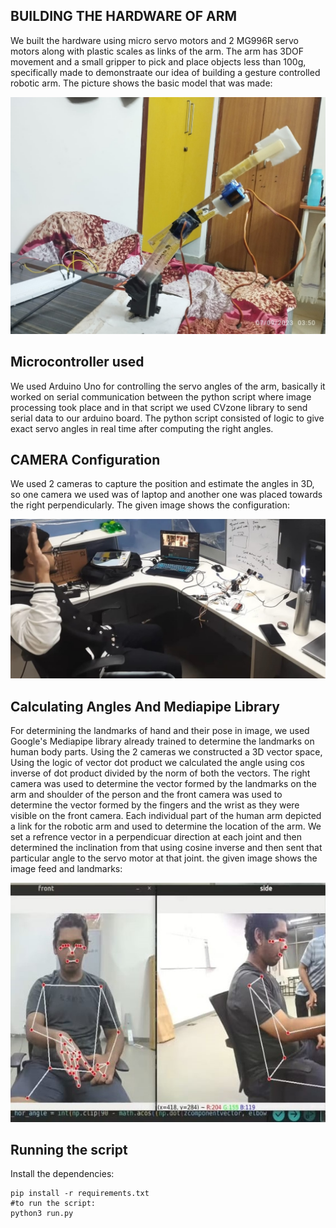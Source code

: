 ## BUILDING THE HARDWARE OF ARM
We built the hardware using micro servo motors and 2 MG996R servo motors along with plastic scales as links of the arm.
The arm has 3DOF movement and a small gripper to pick and place objects less than 100g, specifically made to demonstraate our idea of building a gesture controlled robotic arm.
The picture shows the basic model that was made:


![Image description](arm1.jpg)

## Microcontroller used
We used Arduino Uno for controlling the servo angles of the arm, basically it worked on serial communication between the python script where image processing took place and in that script we used CVzone library to send serial data to our arduino board.
The python script consisted of logic to give exact servo angles in real time after computing the right angles.

## CAMERA Configuration
We used 2 cameras to capture the position and estimate the angles in 3D, so one camera we used was of laptop and another one was placed towards the right perpendicularly.
The given image shows the configuration:


![Image description](arm3.jpg)

## Calculating Angles And Mediapipe Library
For determining the landmarks of hand and their pose in image, we used Google's Mediapipe library already trained to determine the landmarks on human body parts.
Using the 2 cameras we constructed a 3D vector space,
Using the logic of vector dot product we calculated the angle using cos inverse of dot product divided by the norm of both the vectors.
The right camera was used to determine the vector formed by the landmarks on the arm and shoulder of the person and the front camera was used to determine the vector formed by the fingers and the wrist as they were visible on the front camera.
Each individual part of the human arm depicted a link for the robotic arm and used to determine the location of the arm.
We set a refrence vector in a perpendicuar direction at each joint and then determined the inclination from that using cosine inverse and then sent that particular angle to the servo motor at that joint.
the given image shows the image feed and landmarks:


![Image description](arm5.jpg)

## Running the script
Install the dependencies:
```
pip install -r requirements.txt
#to run the script:
python3 run.py

```


